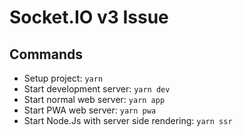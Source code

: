 # Socket.IO v3 Issue

## Commands

- Setup project: `yarn`
- Start development server: `yarn dev`
- Start normal web server: `yarn app`
- Start PWA web server: `yarn pwa`
- Start Node.Js with server side rendering: `yarn ssr`
